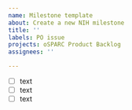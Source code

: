 ```yaml
---
name: Milestone template
about: Create a new NIH milestone
title: ''
labels: PO issue
projects: oSPARC Product Backlog
assignees: ''

---
```


- [ ] text
- [ ] text
- [ ] text
